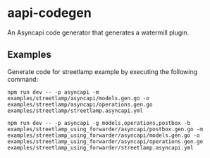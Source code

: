 # aapi-codegen

An Asyncapi code generator that generates a watermill plugin.

## Examples

Generate code for streetlamp example by executing the following command:  

```
npm run dev -- -p asyncapi -m examples/streetlamp/asyncapi/models.gen.go -o examples/streetlamp/asyncapi/operations.gen.go examples/streetlamp/streetlamp.asyncapi.yml
```
```
npm run dev -- -p asyncapi -g models,operations,postbox -b examples/streetlamp_using_forwarder/asyncapi/postbox.gen.go -m examples/streetlamp_using_forwarder/asyncapi/models.gen.go -o examples/streetlamp_using_forwarder/asyncapi/operations.gen.go examples/streetlamp_using_forwarder/streetlamp.asyncapi.yml
```
